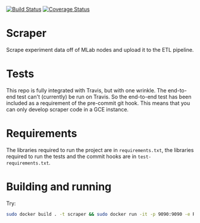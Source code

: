 [![Build Status](https://travis-ci.org/m-lab/signal-searcher.svg?branch=master)](https://travis-ci.org/m-lab/signal-searcher)
[![Coverage Status](https://coveralls.io/repos/github/m-lab/scraper/badge.svg?branch=master)](https://coveralls.io/github/m-lab/scraper?branch=master)

# Scraper
Scrape experiment data off of MLab nodes and upload it to the ETL pipeline.

# Tests
This repo is fully integrated with Travis, but with one wrinkle.  The
end-to-end test can't (currently) be run on Travis.  So the end-to-end test has
been included as a requirement of the pre-commit git hook.  This means that you
can only develop scraper code in a GCE instance.

# Requirements

The libraries required to run the project are in `requirements.txt`, the libraries required to run the tests and the commit hooks are in `test-requirements.txt`.

# Building and running

Try: 
```bash
sudo docker build . -t scraper && sudo docker run -it -p 9090:9090 -e RSYNC_MODULE=ndt -e RSYNC_HOST=ndt.iupui.mlab1.yyz01.measurement-lab.org scraper
```
